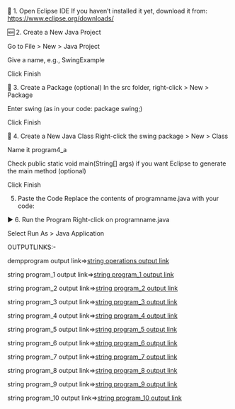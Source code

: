 🔧 1. Open Eclipse IDE
If you haven’t installed it yet, download it from:
https://www.eclipse.org/downloads/

🆕 2. Create a New Java Project

Go to File > New > Java Project

Give a name, e.g., SwingExample

Click Finish

📁 3. Create a Package (optional)
In the src folder, right-click > New > Package

Enter swing (as in your code: package swing;)

Click Finish

📄 4. Create a New Java Class
Right-click the swing package > New > Class

Name it program4_a

Check public static void main(String[] args) if you want Eclipse to generate the main method (optional)

Click Finish

5. Paste the Code
Replace the contents of programname.java with your code:

▶️ 6. Run the Program
Right-click on programname.java

Select Run As > Java Application


OUTPUTLINKS:-

dempprogram output link=>[string operations output link](https://github.com/poojaK853/JavaPrograms/blob/main/Stringoperations/demop_1.png)

string program_1 output link=>[string program_1 output link](https://github.com/poojaK853/JavaPrograms/blob/main/Stringoperations/p3_a1.png)

string program_2 output link=>[string program_2 output link](https://github.com/poojaK853/JavaPrograms/blob/main/Stringoperations/p3_a2.png)

string program_3 output link=>[string program_3 output link](https://github.com/poojaK853/JavaPrograms/blob/main/Stringoperations/p3_a3.png)

string program_4 output link=>[string program_4 output link](https://github.com/poojaK853/JavaPrograms/blob/main/Stringoperations/p3_a4.png)

string program_5 output link=>[string program_5 output link](https://github.com/poojaK853/JavaPrograms/blob/main/Stringoperations/p3_a5.png)

string program_6 output link=>[string program_6 output link](https://github.com/poojaK853/JavaPrograms/blob/main/Stringoperations/p3_b1.png)

string program_7 output link=>[string program_7 output link](https://github.com/poojaK853/JavaPrograms/blob/main/Stringoperations/p3_b2.png)

string program_8 output link=>[string program_8 output link](https://github.com/poojaK853/JavaPrograms/blob/main/Stringoperations/p3_b3.png)

string program_9 output link=>[string program_9 output link](https://github.com/poojaK853/JavaPrograms/blob/main/Stringoperations/p3_b4.png)

string program_10 output link=>[string program_10 output link](https://github.com/poojaK853/JavaPrograms/blob/main/Stringoperations/p3_b5.png)
